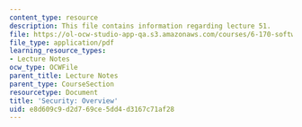 ```yaml
---
content_type: resource
description: This file contains information regarding lecture 51.
file: https://ol-ocw-studio-app-qa.s3.amazonaws.com/courses/6-170-software-studio-spring-2013/e8d609c9d2d769ce5dd4d3167c71af28_MIT6_170S13_51-sec-ovrw.pdf
file_type: application/pdf
learning_resource_types:
- Lecture Notes
ocw_type: OCWFile
parent_title: Lecture Notes
parent_type: CourseSection
resourcetype: Document
title: 'Security: Overview'
uid: e8d609c9-d2d7-69ce-5dd4-d3167c71af28
---
```

